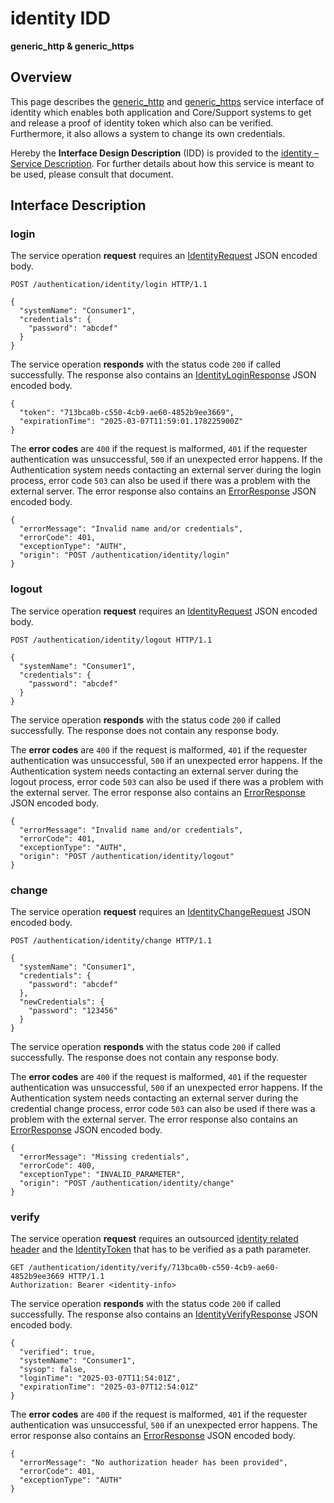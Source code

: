 # identity IDD
**generic_http & generic_https**

## Overview

This page describes the [generic_http](../communication-profiles/generic-http-template.md) and [generic_https](../communication-profiles/generic-https-template.md) service interface of identity which enables both application and Core/Support systems to
get and release a proof of identity token which also can be verified. Furthermore, it also allows a system to
change its own credentials. 

Hereby the **Interface Design Description** (IDD) is provided to the [identity – Service Description](../../assets/sd/5_0_0/identity_sd.pdf). For further details about how this service is meant to be used, please consult that document.

## Interface Description

### login

The service operation **request** requires an [IdentityRequest](../data-models/identity-request.md) JSON encoded body.

```
POST /authentication/identity/login HTTP/1.1

{
  "systemName": "Consumer1",
  "credentials": {
    "password": "abcdef"
  }
}

```

The service operation **responds** with the status code `200` if called successfully. The response also contains an
[IdentityLoginResponse](../data-models/identity-login-response.md) JSON encoded body.

```
{
  "token": "713bca0b-c550-4cb9-ae60-4852b9ee3669",
  "expirationTime": "2025-03-07T11:59:01.178225900Z"
}
```

The **error codes** are `400` if the request is malformed, `401` if the requester authentication was unsuccessful,
`500` if an unexpected error happens. If the Authentication system needs contacting an external server during the login process,
error code `503` can also be used if there was a problem with the external server. The error response also contains an
[ErrorResponse](../data-models/error-response.md) JSON encoded body.

```
{
  "errorMessage": "Invalid name and/or credentials",
  "errorCode": 401,
  "exceptionType": "AUTH",
  "origin": "POST /authentication/identity/login"
}
```

### logout

The service operation **request** requires an [IdentityRequest](../data-models/identity-request.md) JSON encoded body.

```
POST /authentication/identity/logout HTTP/1.1

{
  "systemName": "Consumer1",
  "credentials": {
    "password": "abcdef"
  }
}

```

The service operation **responds** with the status code `200` if called successfully. The response does not contain any
response body.

The **error codes** are `400` if the request is malformed, `401` if the requester authentication was unsuccessful,
`500` if an unexpected error happens. If the Authentication system needs contacting an external server during the logout process,
error code `503` can also be used if there was a problem with the external server. The error response also contains an
[ErrorResponse](../data-models/error-response.md) JSON encoded body.

```
{
  "errorMessage": "Invalid name and/or credentials",
  "errorCode": 401,
  "exceptionType": "AUTH",
  "origin": "POST /authentication/identity/logout"
}
```

### change

The service operation **request** requires an [IdentityChangeRequest](../data-models/identity-change-request.md) JSON encoded body.

```
POST /authentication/identity/change HTTP/1.1

{
  "systemName": "Consumer1",
  "credentials": {
    "password": "abcdef"
  },
  "newCredentials": {
    "password": "123456"
  }
}
```

The service operation **responds** with the status code `200` if called successfully. The response does not contain any
response body.

The **error codes** are `400` if the request is malformed, `401` if the requester authentication was unsuccessful,
`500` if an unexpected error happens. If the Authentication system needs contacting an external server during the credential change process,
error code `503` can also be used if there was a problem with the external server. The error response also contains an
[ErrorResponse](../data-models/error-response.md) JSON encoded body.

```
{
  "errorMessage": "Missing credentials",
  "errorCode": 400,
  "exceptionType": "INVALID_PARAMETER",
  "origin": "POST /authentication/identity/change"
}
```

### verify

The service operation **request** requires an outsourced [identity related header](../authentication_policy.md/#outsourced-http) and the [IdentityToken](../primitives.md/#identitytoken) that has to be verified as a path parameter.


```
GET /authentication/identity/verify/713bca0b-c550-4cb9-ae60-4852b9ee3669 HTTP/1.1
Authorization: Bearer <identity-info>
```

The service operation **responds** with the status code `200` if called successfully. The response also contains an
[IdentityVerifyResponse](../data-models/identity-verify-response.md) JSON encoded body.

```
{
  "verified": true,
  "systemName": "Consumer1",
  "sysop": false,
  "loginTime": "2025-03-07T11:54:01Z",
  "expirationTime": "2025-03-07T12:54:01Z"
}
```

The **error codes** are `400` if the request is malformed, `401` if the requester authentication was unsuccessful,
`500` if an unexpected error happens. The error response also contains an
[ErrorResponse](../data-models/error-response.md) JSON encoded body.

```
{
  "errorMessage": "No authorization header has been provided",
  "errorCode": 401,
  "exceptionType": "AUTH"
}
```